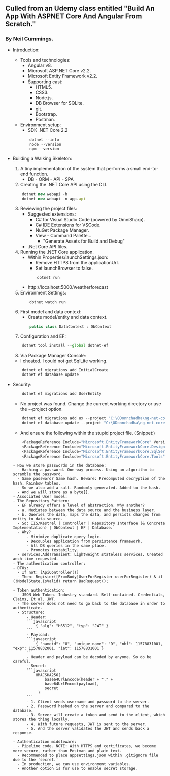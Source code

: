 ## Culled from an Udemy class entitled "Build An App With ASPNET Core And Angular From Scratch."
### By Neil Cummings.

- Introduction:
    - Tools and technologies:
        - Angular v8.
        - Microsoft ASP.NET Core v2.2.
        - Microsoft Entity Framework v2.2.
        - Supporting cast:
            - HTML5.
            - CSS3.
            - Node.js.
            - DB Browser for SQLite.
            - git.
            - Bootstrap.
            - Postman.
    - Environment setup:
        - SDK .NET Core 2.2
        ```javascript
            dotnet --info
            node --version
            npm --version
        ```
- Building a Walking Skeleton:
    1. A tiny implementation of the system that performs a small end-to-end function.
        - DB - ORM - API - SPA
    2. Creating the .NET Core API using the CLI.
    ```javascript
        dotnet new webapi -h
        dotnet new webapi -n app.api
    ```
    3. Reviewing the project files:
        - Suggested extensions:
            - C# for Visual Studio Code (powered by OmniSharp).
            - C# IDE Extensions for VSCode.
            - NuGet Package Manager.
            - View - Command Palette...
                - "Generate Assets for Build and Debug"
        - .Net Core API files.
    4. Running the .NET Core application.
        - Within Properties/launchSettings.json:
            - Remove HTTPS from the applicationUrl.
            - Set launchBrowser to false.
            ```javascript
                dotnet run
            ```
        - http://localhost:5000/weatherforecast
    5. Environment Settings:
        ```javascript
            dotnet watch run
        ```
    6. First model and data context:
        - Create model/entity and data context.
        ```csharp
            public class DataContext : DbContext
        ```
    7. Configuration and EF:
    ```javascript
        dotnet tool install --global dotnet-ef
    ```
    8. Via Package Manager Console:
    - I cheated. I could not get SqlLite working.
    ```javascript
        dotnet ef migrations add InitialCreate
        dotnet ef database update
    ```
- Security:
    ```javascript
        dotnet ef migrations add UserEntity
    ```
    - No project was found. Change the current working directory or use the --project option.
    ```javascript
        dotnet ef migrations add ux --project "C:\ODonnchadha\ng-net-core-ef-dating-app-server\app.api"
        dotnet ef database update --project "C:\ODonnchadha\ng-net-core-ef-dating-app-server\app.api"
    ```
    - And ensure the following within the stupid project file. (Snippet:)
    ```javascript
        <PackageReference Include="Microsoft.EntityFrameworkCore" Version="3.1.7" />
        <PackageReference Include="Microsoft.EntityFrameworkCore.Design" Version="3.1.7" />
        <PackageReference Include="Microsoft.EntityFrameworkCore.SqlServer" Version="3.1.7" />
        <PackageReference Include="Microsoft.EntityFrameworkCore.Tools" Version="3.1.7" />
     ```

      - How we store passwords in the database:
        - Hashing a password. One-way process. Using an algorithm to scramble the password.
        - Same password? Same hash. Beware: Precomputed decryption of the hash. Rainbow tables.
        - So we also add a salt. Randomly generated. Added to the hash.
        - And we will store as a byte[].
      - Associated User model:
      - The Repository Pattern:
        - EF already offers a level of abstraction. Why another?
        - a. Mediates between the data source and the business layer.
        - b. Queries the data, maps the data, and persists changes from entity to data source.
        - So: IIS/Kestrel | Controller | Repository Interface (& Concrete Implementation) | DbContext | EF | Database.
        - Why? 
            - Minimize duplicate query logic.
            - Decouples application from persistence framework.
            - All DB queries in the same place.
            - Promotes testability.
        - services.AddTransient: Lightweight stateless services. Created aech time requested.
      - The authentication controller:
      - DTOs:
        - If not: [ApiController()]
        - Then: Register([FromBody]UserForRegister userForRegister) & if (!ModelState.IsValid) return BadRequest();

      - Token authentication:
        - JSON Web Token. Industry standard. Self-contained. Credentials, Claims, Et al. JWT.
        - The server does not need to go back to the database in order to authenticate.
        - Structure: 
            - Header:
            ```javascript
                { "alg": "HS512", "typ": "JWT" }
            ```
            - Payload:
            ```javascript
                { "nameid": "8", "unique_name": "D", "nbf": 11578831001, "exp": 11578832001, "iat": 11578831001 }
            ```
            - Header and payload can be decoded by anyone. So do be careful.
            - Secret:
            ```javascript
                HMACSHA256(
                    base64UrlEncode(header + "." +
                    base64UrlEncod(payload),
                    secret
                 )
            ```
            - 1. Client sends username and password to the server.
            - 2. Password hashed on the server and compared to the database. 
            - 3. Server will create a token and send to the client, which stores the thing locally.
            - 4. With future requests, JWT is sent to the server.
            - 5. And the server validates the JWT and sends back a response.

      - Authentication middleware:
        - Pipeline code. NOTE: With HTTPS and certificates, we become more secure, rather than Postman and plain text.
        - Recommended to place appsettings.json within .gitignore file due to the 'secret.'
        - In production, we can use environment variables.
        - Another option is for use to enable secret storage.